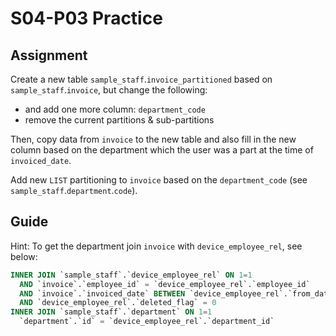 # S04-P03 Practice

## Assignment

Create a new table `sample_staff`.`invoice_partitioned` based on `sample_staff`.`invoice`, but change the following:

* and add one more column: `department_code`
* remove the current partitions & sub-partitions

Then, copy data from `invoice` to the new table and also fill in the new column based on the department which the user was a part at the time of `invoiced_date`.

Add new `LIST` partitioning to `invoice` based on the `department_code` (see `sample_staff`.`department`.`code`).

## Guide

Hint: To get the department join `invoice` with `device_employee_rel`, see below:

```sql
INNER JOIN `sample_staff`.`device_employee_rel` ON 1=1
  AND `invoice`.`employee_id` = `device_employee_rel`.`employee_id`
  AND `invoice`.`invoiced_date` BETWEEN `device_employee_rel`.`from_date` AND IFNULL(`device_employee_rel`.`to_date`, '2002-08-01')
  AND `device_employee_rel`.`deleted_flag` = 0
INNER JOIN `sample_staff`.`department` ON 1=1
  `department`.`id` = `device_employee_rel`.`department_id`
```

